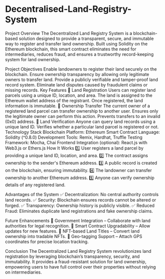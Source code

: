 # Decentralised-Land-Registry-System
Project Overview
The Decentralized Land Registry System is a blockchain-based solution designed to provide a transparent, secure, and immutable way to register and transfer land ownership. Built using Solidity on the Ethereum blockchain, this smart contract eliminates the need for intermediaries, reduces fraud, and ensures a trustworthy record-keeping system for land ownership.

Project Objectives
Enable landowners to register their land securely on the blockchain.
Ensure ownership transparency by allowing only legitimate owners to transfer land.
Provide a publicly verifiable and tamper-proof land record system.
Eliminate land disputes caused by fraudulent claims or missing records.
Key Features
🔹 Land Registration
Users can register land parcels using a unique ID, location, and area.
The land is assigned to the Ethereum wallet address of the registrant.
Once registered, the land information is immutable.
🔹 Ownership Transfer
The current owner of a registered land parcel can transfer ownership to another user.
Ensures only the legitimate owner can perform this action.
Prevents transfers to an invalid (0x0) address.
🔹 Land Verification
Anyone can query land records using a unique land ID.
Verifies whether a particular land parcel is registered or not.
Technology Stack
Blockchain Platform: Ethereum
Smart Contract Language: Solidity (^0.8.0)
Development Tools: Remix, Hardhat, Truffle
Testing Framework: Mocha, Chai
Frontend Integration (optional): React.js with Web3.js or Ethers.js
How It Works
1️⃣ User registers a land parcel by providing a unique land ID, location, and area.
2️⃣ The contract assigns ownership to the sender's Ethereum address.
3️⃣ A public record is created on the blockchain, ensuring immutability.
4️⃣ The landowner can transfer ownership to another Ethereum address.
5️⃣ Anyone can verify ownership details of any registered land.

Advantages of the System
✅ Decentralization: No central authority controls land records.
✅ Security: Blockchain ensures records cannot be altered or forged.
✅ Transparency: Ownership history is publicly visible.
✅ Reduced Fraud: Eliminates duplicate land registrations and fake ownership claims.

Future Enhancements
🚀 Government Integration – Collaborate with land authorities for legal recognition.
🚀 Smart Contract Upgradability – Allow updates for new features.
🚀 NFT-based Land Titles – Convert land ownership into tradable NFTs.
🚀 Geo-tagging Support – Attach GPS coordinates for precise location tracking.

Conclusion
The Decentralized Land Registry System revolutionizes land registration by leveraging blockchain’s transparency, security, and immutability. It provides a fraud-resistant solution for land ownership, empowering users to have full control over their properties without relying on intermediaries.

